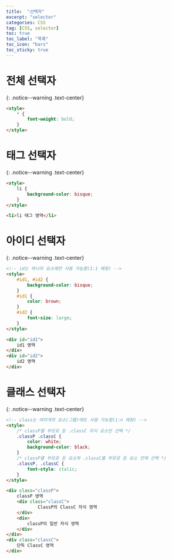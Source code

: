 ```yaml
---
title:  "선택자"
excerpt: "selector"
categories: CSS
tag: [CSS, selector]
toc: true
toc_label: "목록"
toc_icon: "bars"
toc_sticky: true
---
```


# 전체 선택자
{: .notice--warning .text-center}

```html
<style>
    * {
        font-weight: bold;
    }
</style>
```

# 태그 선택자
{: .notice--warning .text-center}

```html
<style>
    li {
        background-color: bisque;
    }
</style>

<li>li 태그 영역</li>
```

# 아이디 선택자
{: .notice--warning .text-center}

```html
<!-- id는 하나의 요소에만 사용 가능함(1:1 매핑) -->
<style>
    #id1, #id2 {
        background-color: bisque;
    }
    #id1 {
        color: brown;
    }
    #id2 {
        font-size: large;
    }
</style>

<div id="id1">
    id1 영역
</div>
<div id="id2">
    id2 영역
</div>
```

# 클래스 선택자
{: .notice--warning .text-center}

```html
<!-- class는 여러개의 요소(그룹)에도 사용 가능함(1:n 매핑) -->
<style>
    /* classP를 부모로 둔 .classC 자식 요소만 선택 */
    .classP .classC {
        color: white;
        background-color: black;
    }
    /* classP를 부모로 둔 요소와 .classC를 부모로 둔 요소 전체 선택 */
    .classP, .classC {
        font-style: italic;
    }
</style>

<div class="classP">
    classP 영역
    <div class="classC">
            ClassP의 ClassC 자식 영역
    </div>
    <div>
        classP의 일반 자식 영역
    </div>
</div>
<div class="classC">
    단독 ClassC 영역
</div>
```